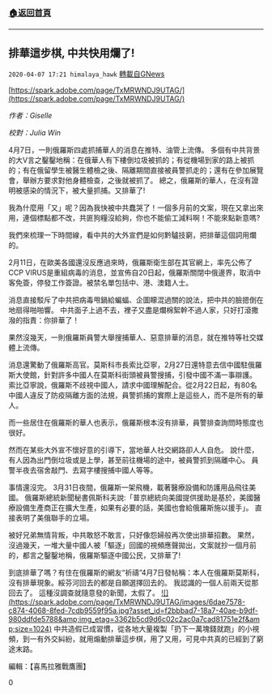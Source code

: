 ###  [:house:返回首頁](https://github.com/ourhimalayas/txt)
---

## 排華這步棋, 中共快用爛了!
`2020-04-07 17:21 himalaya_hawk` [轉載自GNews](https://gnews.org/zh-hant/165230/)

[https://spark.adobe.com/page/TxMRWNDJ9UTAG/](https://spark.adobe.com/page/TxMRWNDJ9UTAG/)

*作者：Giselle*

*校對：Julia Win*

4月7日，一則俄羅斯四處抓捕華人的消息在推特、油管上流傳。 多個有中共背景的大V言之鑿鑿地稱：在俄華人有下樓倒垃圾被抓的；有從機場到家的路上被抓的；有在俄留學生被醫生體檢之後、隔離期間直接被員警抓走的；還有在參加展覽會，舉辦方要求對他身體檢查，之後就被抓了。 總之，俄羅斯的華人，在沒有證明被感染的情況下，被大量抓捕。又排華了!

我為什麼用「又」呢？因為我快被中共蠢哭了！一個多月前的文案，現在又拿出來用，連個標點都不改，共匪狗糧沒給夠，你也不能偷工減料啊！不能來點新意嗎?

我們來梳理一下時間線，看中共的大外宣們是如何黔驢技窮，把排華這個詞用爛的。

2月11日，在歐美各國還沒反應過來時，俄羅斯衛生部在其官網上，率先公佈了CCP VIRUS是重組病毒的消息，並宣佈自20日起，俄羅斯關閉中俄邊界，取消中客免簽，停發工作簽證。被禁名單包括中、港、澳籍人士。

消息直接駁斥了中共把病毒甩鍋給蝙蝠、企圖矇混過關的說法，把中共的臉摁倒在地扇得啪啪響。 中共面子上過不去，裡子又盡是爛棉絮幹不過人家，只好打滾撒潑的指責：你排華了！

果然沒幾天，一則俄羅斯員警大舉搜捕華人、惡意排華的消息，就在推特等社交媒體上流傳。

消息還驚動了俄羅斯高官。莫斯科市長索比亞寧，2月27日還特意去信中國駐俄羅斯大使館，針對許多中國人在莫斯科街頭被員警搜捕，引發中國不滿一事辯護。 索比亞寧說，俄羅斯不歧視中國人，請求中國理解配合。從2月22日起，有80名中國人違反了防疫隔離方面的法規，員警抓捕的實際上是這些人，而不是所有的華人。

而一些居住在俄羅斯的華人也表示，俄羅斯根本沒有排華，員警排查詢問時態度也很好。

然而在某些大外宣不懷好意的引導下，當地華人社交網路卻人人自危。 說什麼，有人因為出門倒垃圾或是上學，甚至前往機場的途中，被員警抓到隔離中心。 員警半夜去宿舍敲門、去寫字樓搜捕中國人等等。

事情還沒完。 3月31日夜間，俄羅斯一架飛機，載著醫療設備和防護用品飛往美國。 俄羅斯總統新聞秘書佩斯科夫說:「普京總統向美國提供援助是基於，美國醫療設備生產商正在擴大生產，如果有必要的話，美國也會給俄羅斯施以援手」。 直接表明了美俄聯手的立場。

被好兄弟無情背叛，中共敢怒不敢言，只好像怨婦般再次使出排華招數。 果然，沒過幾天，一堆大量中國人被「驅逐」回國的視頻應聲拋出，文案就抄一個月前的，都言之鑿鑿地稱，俄羅斯驅逐中國公民，又排華了!

到底排華了嗎？有住在俄羅斯的網友“祈禱”4月7日發帖稱：本人在俄羅斯莫斯科，沒有排華現象。綏芬河回去的都是自願選擇回去的。 我認識的一個人前兩天從那回去了。 這種沒調查就隨意發的新聞，太假了。
[!\[\](https://spark.adobe.com/page/TxMRWNDJ9UTAG/images/6dae7578-c874-4068-8fed-7cdb9559f95a.jpg?asset_id=f2bbbad7-18a7-40ae-b9df-980ddfde5788&amp;img_etag=3362b5cd9d6c02c2ac0a7cad81751e2f&amp;size=1024)](https://spark.adobe.com/page/TxMRWNDJ9UTAG/images/6dae7578-c874-4068-8fed-7cdb9559f95a.jpg?asset_id=f2bbbad7-18a7-40ae-b9df-980ddfde5788&amp;img_etag=3362b5cd9d6c02c2ac0a7cad81751e2f&amp;size=1024)
中共造假已成習慣，從各地大量複製「扔下一萬塊錢就跑」的小視頻，到一有外交糾紛，就用煽動排華這步棋，用了又用，可見中共真的已經到了窮途末路。

編輯：【喜馬拉雅戰鷹團】

0
